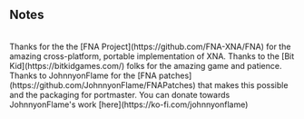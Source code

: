 ## Notes
<br/>
Thanks for the the [FNA Project](https://github.com/FNA-XNA/FNA) for the amazing cross-platform, portable implementation of XNA.
Thanks to the [Bit Kid](https://bitkidgames.com/) folks for the amazing game and patience.
Thanks to JohnnyonFlame for the [FNA patches](https://github.com/JohnnyonFlame/FNAPatches) that makes this possible and the packaging for portmaster.
You can donate towards JohnnyonFlame's work [here](https://ko-fi.com/johnnyonflame)
<br/>
